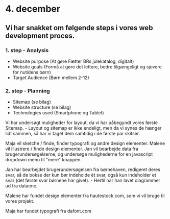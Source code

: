 # 4. december

## Vi har snakket om følgende steps i vores web development proces.

### 1. step - Analysis
- Website purpose (At gøre Fætter BRs julekatalog, digitalt)
- Website goals (Formå at gøre det lettere, bedre tilgængeligt og sjovere for nutidens børn)
- Target Audience (Børn mellem 2-12)


### 2. step - Planning
- Sitemap (se bilag)
- Website structure (se bilag)
- Technologies used (Smartphone og Tablet)


Vi har undersøgt muligheder for layout, da vi har påbegyndt vores første Sitemap. - Layout og sitemap er ikke endeligt, men da vi synes de hænger lidt sammen, så har vi taget dem samtidig i de første par skitser.


Maja vil sketche / finde, finder typografi og andre design elementer.
Malene vil illustrere / finde design elementer.
Jan vil bearbejde data fra brugerundersøgelserne, og undersøge mulighederne for en javascript dropdown menu til "mere" knappen.


Jan har bearbejdet brugerundersøgelsen fra børnehaven, redigeret deres svar, så de bokse der kun bør indeholde ét svar, også kun indeholder et svar (det første svar børnene har givet). - Hertil har han lavet diagrammer ud fra dataene.

Malene har fundet design elementer fra hautestock.com, som vi vil bruge til vores projekt.

Maja har fundet typografi fra dafont.com